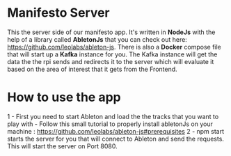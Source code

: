 # Manifesto Server

This the server side of our manifesto app. It's written in **NodeJs** with the help of a library called **AbletonJs** that you can check out here: https://github.com/leolabs/ableton-js. There is also a **Docker** compose file that will start up a **Kafka** instance for you. The Kafka instance will get the data the the rpi
sends and redirects it to the server which will evaluate it based on the area of interest that it gets from the Frontend.

# How to use the app

1 - First you need to start Ableton and load the the tracks that you want to play with - Follow this small tutorial to properly install abletonJs on your machine : https://github.com/leolabs/ableton-js#prerequisites
2 - npm start starts the server for you that will connect to Ableton and send the requests. This will start the server on Port 8080.
